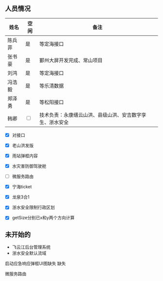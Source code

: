 ## 人员情况
| 姓名   | 空闲                    | 备注                                                     |
| ------ | ----------------------- | -------------------------------------------------------- |
| 陈兵菲 | 是 |   等定海接口  |
| 张书豪 | 是 | 鄞州大屏开发完成、常山项目                             |
| 刘鸿   | 是 | 等定海接口                                       |
| 冯浩毅 | 是 | 等乐清数据                             |
| 郑泽勇 | 是 | 等松阳接口                                          |
| 韩卿   | <input type="checkbox"> | 技术负责：永康缙云山洪、县级山洪、安吉数字孪生、浙水安全 |

- [x] 对接口
- [x] 老山洪发版
- [x] 雨站弹框内容
- [x] 水灾害防御驾驶舱
- [ ] 微服务路由
- [x] 宁海ticket
- [x] 龙泉3合1
- [x] 浙水安全限制行政区划
- [x] getSize分别已x和y两个方向计算


## 未开始的
+ 飞云江后台管理系统
+ 浙水安全默认流域


启动应急响应弹框UI图缺失 缺失


微服务路由